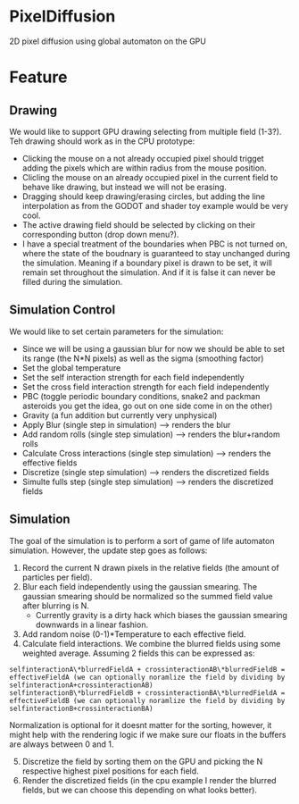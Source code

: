 # PixelDiffusion
 2D pixel diffusion using global automaton on the GPU

# Feature
## Drawing
We would like to support GPU drawing selecting from multiple field (1-3?). Teh drawing should work as in the CPU prototype:
- Clicking the mouse on a not already occupied pixel should trigget adding the pixels which are within radius from the mouse position.
- Clicling the mouse on an already occupied pixel in the current field to behave like drawing, but instead we will not be erasing.
- Dragging should keep drawing/erasing circles, but adding the line interpolation as from the GODOT and shader toy example would be very cool.
- The active drawing field should be selected by clicking on their corresponding button (drop down menu?).
- I have a special treatment of the boundaries when PBC is not turned on, where the state of the boudnary is guaranteed to stay unchanged during the simulation. Meaning if a boundary pixel is drawn to be set, it will remain set throughout the simulation. And if it is false it can never be filled during the simulation.

## Simulation Control
We would like to set certain parameters for the simulation:
- Since we will be using a gaussian blur for now we should be able to set its range (the N*N pixels) as well as the sigma (smoothing factor)
- Set the global temperature
- Set the self interaction strength for each field independently
- Set the cross field interaction strength for each field independently
- PBC (toggle periodic boundary conditions, snake2 and packman asteroids you get the idea, go out on one side come in on the other)
- Gravity (a fun addition but currently very unphysical)
- Apply Blur (single step in simulation) --> renders the blur
- Add random rolls (single step simulation) --> renders the blur+random rolls
- Calculate Cross interactions (single step simulation) --> renders the effective fields
- Discretize (single step simulation) --> renders the discretized fields
- Simulte fulls step (single step simulation) --> renders the discretized fields

## Simulation
The goal of the simulation is to perform a sort of game of life automaton simulation. However, the update step goes as follows:
1) Record the current N drawn pixels in the relative fields (the amount of particles per field).
2) Blur each field independently using the gaussian smearing. The gaussian smearing should be normalized so the summed field value after blurring is N.
   - Currently gravity is a dirty hack which biases the gaussian smearing downwards in a linear fashion.  
4) Add random noise (0-1)*Temperature to each effective field.
5) Calculate field interactions. We combine the blurred fields using some weighted average. Assuming 2 fields this can be expressed as: 
```
selfinteractionA\*blurredFieldA + crossinteractionAB\*blurredFieldB = effectiveFieldA (we can optionally noramlize the field by dividing by selfinteractionA+crossinteractionAB)
selfinteractionB\*blurredFieldB + crossinteractionBA\*blurredFieldA = effectiveFieldB (we can optionally noramlize the field by dividing by selfinteractionB+crossinteractionBA)
```
Normalization is optional for it doesnt matter for the sorting, however, it might help with the rendering logic if we make sure our floats in the buffers are always between 0 and 1.

5) Discretize the field by sorting them on the GPU and picking the N respective highest pixel positions for each field.
6) Render the discretized fields (in the cpu example I render the blurred fields, but we can choose this depending on what looks better).
